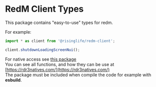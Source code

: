 # RedM Client Types

This package contains "easy-to-use" types for redm.

For example:
```js
import * as client from '@risinglife/redm-client';

client.shutdownLoadingScreenNui();
```

For native access see [this package](https://www.npmjs.com/package/@risinglife/redm-natives)<br>
You can see all functions, and how they can be use at [https://rdr3natives.com/](https://rdr3natives.com/)<br>
The package must be included when compile the code for example with **esbuild**.